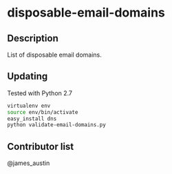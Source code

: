 disposable-email-domains
========================

Description
-----------

List of disposable email domains.


Updating
--------

Tested with Python 2.7

```sh
virtualenv env
source env/bin/activate
easy_install dns
python validate-email-domains.py
```


Contributor list
----------------

@james_austin
